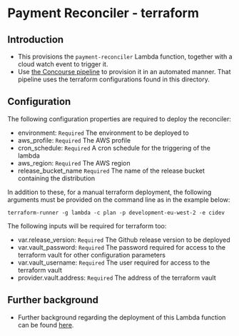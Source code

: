# Payment Reconciler - terraform 

## Introduction
* This provisions the `payment-reconciler` Lambda function, together with a cloud watch event to trigger it.
* Use [the Concourse pipeline](https://ci.platform.aws.chdev.org/teams/development/pipelines/payment-reconciler) to
provision it in an automated manner. That pipeline uses the terraform configurations found in this directory.  

## Configuration

The following configuration properties are required to deploy the reconciler:

- environment: `Required` The environment to be deployed to 
- aws_profile: `Required` The AWS profile
- cron_schedule: `Required` A cron schedule for the triggering of the lambda
- aws_region: `Required` The AWS region
- release_bucket_name `Required` The name of the release bucket containing the distribution 

In addition to these, for a manual terraform deployment, the following arguments must be 
provided on the command line as in the example below:

```
terraform-runner -g lambda -c plan -p development-eu-west-2 -e cidev
```

The following inputs will be required for terraform too:

- var.release_version: `Required` The Github release version to be deployed
- var.vault_password: `Required` The password required for access to the terraform vault for other configuration parameters
- var.vault_username: `Required` The user required for access to the terraform vault
- provider.vault.address: `Required` The address of the terraform vault

## Further background

* Further background regarding the deployment of this Lambda function can be found 
[here](https://companieshouse.atlassian.net/wiki/spaces/CHS/pages/1650000125/GCI-1042+Deployment+of+payment-reconciler).
